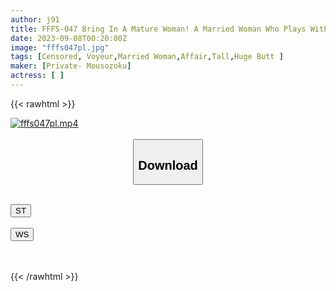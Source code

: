 ```yaml
---
author: j91
title: FFFS-047 Bring In A Mature Woman! A Married Woman Who Plays With Strangers' Sticks All About Voyeur Documents 44 ~A Soggy Cheating With A Younger Career Wife In A Whip Whip Suit Edition~ Miho-san, E Cup, 37 Years Old, Wife In A Whip Whip Suit Working In The Restaurant Industry Nana-san, F Cup, 45 Years Old, IT Worker's Tight Suit Wife Eating Younger
date: 2023-09-08T00:20:00Z
image: "fffs047pl.jpg"
tags: [Censored, Voyeur,Married Woman,Affair,Tall,Huge Butt	]
maker: [Private- Mousozoku]
actress: [ ]
---
```



{{< rawhtml >}}

<div class="video" data-videoid="QyVLOmBa1wC0Xxa">
    <a href="javascript:;">
        <img src="https://my.j91.asia/posts/fffs047pl/fffs047pl.jpg" width="WIDTH" height="HEIGHT" alt="fffs047pl.mp4" loading="lazy">
    </a>
</div>

<script type="text/javascript" src="https://j91.asia/asset/on-demand-st.js"></script>

<br>
  <link rel="stylesheet" href="https://j91.asia/asset/bs5.css">
  
  <center>
  <button class="btn btn-primary" type="button" data-bs-toggle="collapse" data-bs-target=".multi-collapse" aria-expanded="false" aria-controls="multiCollapseExample1 multiCollapseExample2"><h2>Download</h2></button></center>
</p>
<div class="row">
  <div class="col">
    <div class="collapse multi-collapse" id="multiCollapseExample1">
      <div class="card card-body">
	      	      <br>
<div class="buttons">  
<a href="https://streamtape.to/v/QyVLOmBa1wC0Xxa"><button class="btn-hover color-3"><i class="fa fa-download"></i> ST</button></a></div>
    </div>
  </div>
</div>
  <div class="col">
    <div class="collapse multi-collapse" id="multiCollapseExample2">
      <div class="card card-body">
	      <br>
<div class="buttons">
    <a href="https://wolfstream.tv/w5v1jbbjm4cr"><button class="btn-hover color-9"><i class="fa fa-download"></i> WS</button></a></div>
<br><br>
      </div>
    </div>
  </div>
</div>

{{< /rawhtml >}}
